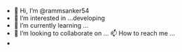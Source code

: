 - 👋 Hi, I’m @rammsanker54
- 👀 I’m interested in ...developing
- 🌱 I’m currently learning ...
- 💞️ I’m looking to collaborate on ...
📫 How to reach me ...
- 
<!---
rammsanker54/rammsanker54 is a ✨ special ✨ repository because its `README.md` (this file) appears on your GitHub profile.
You can click the Preview link to take a look at your changes.
--->
